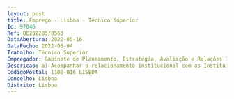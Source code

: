 ```yaml
--- 
layout: post
title: Emprego - Lisboa - Técnico Superior
Id: 97046
Ref: OE202205/0563
DataAbertura: 2022-05-16
DataFecho: 2022-06-04
Trabalho: Técnico Superior
Empregador: Gabinete de Planeamento, Estratégia, Avaliação e Relações Internacionais
Descricao: a) Acompanhar o relacionamento institucional com as Instituições Financeiras Internacionais (IFI), designadamente os grupos do Banco Mundial, do Banco Africano de Desenvolvimento, do Banco Interamericano de Desenvolvimento, do Banco Asiático de Desenvolvimento, do Banco Asiático de Investimento em Infraestruturas, do Banco Europeu para a Reconstrução e o Desenvolvimento e do Banco de Desenvolvimento da América Latina b) Contribuir para a definição das posições do MF ao nível do Conselho de Governadores das IFI c) Acompanhar e contribuir para a preparação da participação nacional nos Conselhos de Administração das IFI d) Acompanhar e preparar a participação do MF em negociações em aumentos de capital das IFI e nas reconstituições de recursos dos fundos concessionais e) Contribuir para a preparação da participação das empresas, banca e investidores nacionais no mercado das IFI, designadamente por via do estabelecimento de parcerias com entidades públicas e privadas com competências neste domínio f) Acompanhar o relacionamento institucional com o Banco Europeu de Investimento (BEI), o Fundo Europeu de Investimento (FEI) e o Banco de Desenvolvimento do Conselho da Europa (CEB) g) Apoiar a preparação da representação do MF nas reuniões dos órgãos de governação do BEI e do CEB
CodigoPostal: 1100-016 LISBOA
Concelho: Lisboa
Distrito: Lisboa
--- 
```

